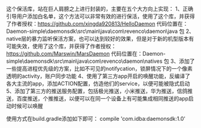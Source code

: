这个保活库，站在巨人肩膀之上进行封装的，主要在五个大方向上实现：
1、正确引导用户添加白名单，这个方法可以非常有效的进行保活，使用了这个库，并获得了作者授权：https://github.com/xingda920813/HelloDaemon
    代码位置在：Daemon-simple\daemonsdk\src\main\java\com\revenco\daemon\java 包
2、native层的暴力监听保活方案，也可以达到较好的效果，但是对于新的机型版本有可能失效，使用了这个库，并获得了作者授权：https://github.com/Marswin/MarsDaemon
    代码位置在：Daemon-simple\daemonsdk\src\main\java\com\revenco\daemon\natives 包
3、添加了一些提高进程优先级的方案，比如不可见的notifycation，锁屏情况下的一个像素透明的activity，账户同步功能
4、使用了第三方app开启的唤醒功能，反编译了各大主流的app，添加ACTION配置，仿造他们的service，以便可能被隐式启动
5、添加了第三方的推送服务配置，包括极光推送，小米推送，华为推送，信鸽推送，百度推送，个推推送，以便可以在同一个设备上有可能集成相同推送的app启动时候可以唤醒

使用方式在build.gradle添加如下即可：
compile 'com.idba:daemonsdk:1.0'